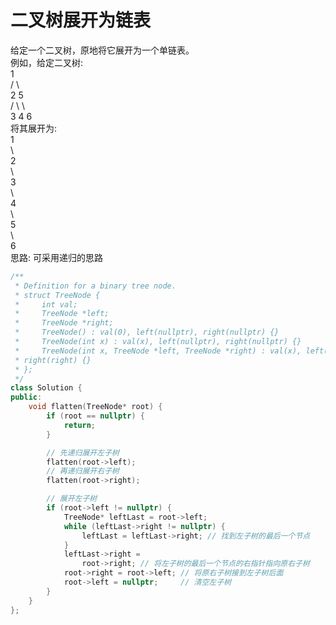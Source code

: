 # 二叉树展开为链表
给定一个二叉树，原地将它展开为一个单链表。<br>
例如，给定二叉树: <br>
    1      <br>
   / \     <br>
  2   5    <br>
 / \   \   <br>
3   4   6  <br>
将其展开为: <br>
1<br>
 \ <br>
  2 <br>
   \ <br>
    3 <br>
     \ <br>
      4 <br>
       \ <br>
        5 <br>
         \  <br>
          6 <br>
思路: 可采用递归的思路
```cpp
/**
 * Definition for a binary tree node.
 * struct TreeNode {
 *     int val;
 *     TreeNode *left;
 *     TreeNode *right;
 *     TreeNode() : val(0), left(nullptr), right(nullptr) {}
 *     TreeNode(int x) : val(x), left(nullptr), right(nullptr) {}
 *     TreeNode(int x, TreeNode *left, TreeNode *right) : val(x), left(left),
 * right(right) {}
 * };
 */
class Solution {
public:
    void flatten(TreeNode* root) {
        if (root == nullptr) {
            return;
        }

        // 先递归展开左子树
        flatten(root->left);
        // 再递归展开右子树
        flatten(root->right);

        // 展开左子树
        if (root->left != nullptr) {
            TreeNode* leftLast = root->left;
            while (leftLast->right != nullptr) {
                leftLast = leftLast->right; // 找到左子树的最后一个节点
            }
            leftLast->right =
                root->right; // 将左子树的最后一个节点的右指针指向原右子树
            root->right = root->left; // 将原右子树接到左子树后面
            root->left = nullptr;     // 清空左子树
        }
    }
};

```
